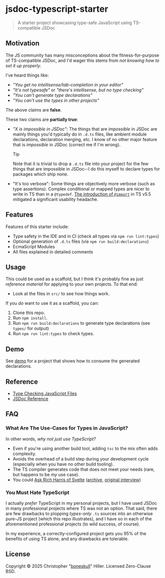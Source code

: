 # jsdoc-typescript-starter

> A starter project showcasing type-safe JavaScript using TS-compatible JSDoc

## Motivation

The JS community has many misconceptions about the fitness-for-purpose of TS-compatible JSDoc, and I'd wager this stems from _not knowing how to set it up properly_.

I've heard things like:

- _"You get no intellisense/tab-completion in your editor"_
- _"It's not typesafe"_ or _"there's intellisense, but no type checking"_
- _"You can't generate type declarations"_
- _"You can't use the types in other projects"_

The above claims are **false**.

These two claims are **partially true**:

- _"X is impossible in JSDoc"_: The things that are _impossible_ in JSDoc are mainly things you'd typically do in `.d.ts` files, like ambient module declarations, declaration merging, etc. I know of no other major feature that is _impossible_ in JSDoc (correct me if I'm wrong).

  > [!TIP]
  >
  > Note that it is trivial to drop a `.d.ts` file into your project for the few things that are impossible in JSDoc--I do this myself to declare types for packages which ship none.

- "It's too verbose": Some things are objectively more verbose (such as type assertions). Complex conditional or mapped types are nicer to write in TS than in a `@typedef`. [The introduction of `@import`](https://www.typescriptlang.org/docs/handbook/release-notes/typescript-5-5.html#the-jsdoc-import-tag) in TS v5.5 mitigated a significant usability headache.

## Features

Features of this starter include:

- Type safety in the IDE and in CI (check all types via `npm run lint:types`)
- Optional generation of `.d.ts` files (via `npm run build:declarations`)
- EcmaScript Modules
- All files explained in detailed comments

## Usage

This could be used as a scaffold, but I think it's probably fine as just _reference material_ for applying to your own projects. To that end:

- Look at the files in `src/` to see how things work.

If you _do_ want to use it as a scaffold, you can:

1. Clone this repo.
2. Run `npm install`.
3. Run `npm run build:declarations` to generate type declarations (see `types/` for output)
4. Run `npm run lint:types` to check types.

## Demo

See [demo](./demo) for a project that shows how to consume the generated declarations.

## Reference

- [Type Checking JavaScript Files](https://www.typescriptlang.org/docs/handbook/type-checking-javascript-files.html)
- [JSDoc Reference](https://www.typescriptlang.org/docs/handbook/jsdoc-supported-types.html)

## FAQ

### What Are The Use-Cases for Types in JavaScript?

In other words, _why not just use TypeScript?_

- Even if you're using another build tool, adding `tsc` to the mix often adds complexity.
- Avoids the overhead of a build step during your development cycle (especially when you have no other build tooling).
- The TS compiler generates code that does not meet your needs (rare, but happens to be _my_ use case).
- You could [Ask Rich Harris of Svelte](https://devclass.com/2023/05/11/typescript-is-not-worth-it-for-developing-libraries-says-svelte-author-as-team-switches-to-javascript-and-jsdoc/) ([archive](https://web.archive.org/web/20230520034247/https://devclass.com/2023/05/11/typescript-is-not-worth-it-for-developing-libraries-says-svelte-author-as-team-switches-to-javascript-and-jsdoc/), [original interview](https://www.youtube.com/watch?v=MJHO6FSioPI&feature=youtu.be))

### You Must Hate TypeScript

I actually _prefer_ TypeScript in my personal projects, but I have used JSDoc in many professional projects where TS was not an option. That said, there are few drawbacks to plopping _types-only_ `.ts` sources into an otherwise pure-JS project (which this repo illustrates), and I have so in each of the aforementioned professional projects (to wild success, of course).

In my experience, a correctly-configured project gets you 95% of the benefits of using TS alone, and any drawbacks are tolerable.

## License

Copyright © 2025 Christopher "[boneskull](https://github.com/boneskull)" Hiller. Licensed Zero-Clause BSD.
